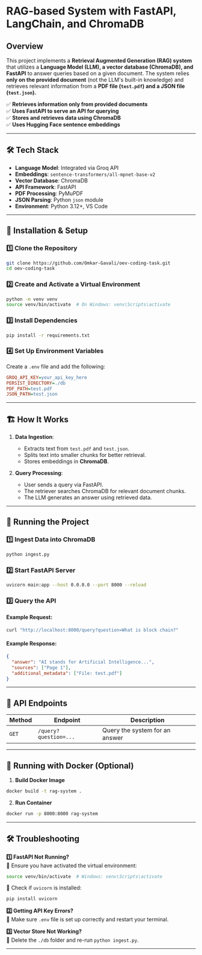 # RAG-based System with FastAPI, LangChain, and ChromaDB

## Overview
This project implements a **Retrieval Augmented Generation (RAG) system** that utilizes a **Language Model (LLM), a vector database (ChromaDB), and FastAPI** to answer queries based on a given document. The system relies **only on the provided document** (not the LLM's built-in knowledge) and retrieves relevant information from a **PDF file (`test.pdf`) and a JSON file (`test.json`).**

✅ **Retrieves information only from provided documents**  
✅ **Uses FastAPI to serve an API for querying**  
✅ **Stores and retrieves data using ChromaDB**  
✅ **Uses Hugging Face sentence embeddings**  

---

## 🛠️ Tech Stack
- **Language Model**: Integrated via Groq API
- **Embeddings**: `sentence-transformers/all-mpnet-base-v2`
- **Vector Database**: ChromaDB
- **API Framework**: FastAPI
- **PDF Processing**: PyMuPDF
- **JSON Parsing**: Python `json` module
- **Environment**: Python 3.12+, VS Code

---

## 🚀 Installation & Setup
### **1️⃣ Clone the Repository**
```sh
git clone https://github.com/Omkar-Gavali/oev-coding-task.git
cd oev-coding-task
```

### **2️⃣ Create and Activate a Virtual Environment**
```sh
python -m venv venv
source venv/bin/activate  # On Windows: venv\Scripts\activate
```

### **3️⃣ Install Dependencies**
```sh
pip install -r requirements.txt
```

### **4️⃣ Set Up Environment Variables**
Create a `.env` file and add the following:
```ini
GROQ_API_KEY=your_api_key_here
PERSIST_DIRECTORY=./db
PDF_PATH=test.pdf
JSON_PATH=test.json
```

---

## 🏗️ How It Works
1. **Data Ingestion**:
   - Extracts text from `test.pdf` and `test.json`.
   - Splits text into smaller chunks for better retrieval.
   - Stores embeddings in **ChromaDB**.

2. **Query Processing**:
   - User sends a query via FastAPI.
   - The retriever searches ChromaDB for relevant document chunks.
   - The LLM generates an answer using retrieved data.

---

## 🚦 Running the Project

### **1️⃣ Ingest Data into ChromaDB**
```sh
python ingest.py
```

### **2️⃣ Start FastAPI Server**
```sh
uvicorn main:app --host 0.0.0.0 --port 8000 --reload
```

### **3️⃣ Query the API**
#### Example Request:
```sh
curl "http://localhost:8000/query?question=What is block chain?"
```

#### Example Response:
```json
{
  "answer": "AI stands for Artificial Intelligence...",
  "sources": ["Page 1"],
  "additional_metadata": ["File: test.pdf"]
}
```

---

## 📝 API Endpoints
| Method | Endpoint | Description |
|--------|-------------|----------------|
| `GET`  | `/query?question=...` | Query the system for an answer |

---

## 🐳 Running with Docker (Optional)
1. **Build Docker Image**
```sh
docker build -t rag-system .
```

2. **Run Container**
```sh
docker run -p 8000:8000 rag-system
```

---

## 🛠️ Troubleshooting
**1️⃣ FastAPI Not Running?**  
🔹 Ensure you have activated the virtual environment:  
```sh
source venv/bin/activate  # Windows: venv\Scripts\activate
```
🔹 Check if `uvicorn` is installed:
```sh
pip install uvicorn
```

**2️⃣ Getting API Key Errors?**  
🔹 Make sure `.env` file is set up correctly and restart your terminal.

**3️⃣ Vector Store Not Working?**  
🔹 Delete the `./db` folder and re-run `python ingest.py`.

---

